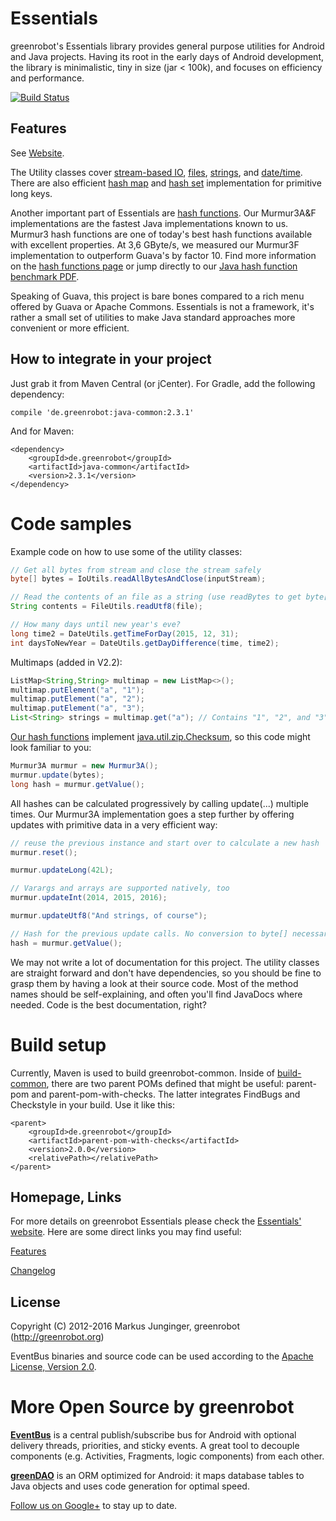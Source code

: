 Essentials
==========
greenrobot's Essentials library provides general purpose utilities for Android and Java projects. Having its root in the early days of Android development, the library is minimalistic, tiny in size (jar < 100k), and focuses on efficiency and performance.

[![Build Status](https://travis-ci.org/greenrobot/essentials.svg?branch=master)](https://travis-ci.org/greenrobot/essentials)

Features
--------
See [Website](http://greenrobot.org/essentials/features/).

The Utility classes cover [stream-based IO](java-common/src/main/java/de/greenrobot/common/io/IoUtils.java), [files](java-common/src/main/java/de/greenrobot/common/io/FileUtils.java), [strings](java-common/src/main/java/de/greenrobot/common/StringUtils.java), and [date/time](java-common/src/main/java/de/greenrobot/common/DateUtils.java). There are also efficient [hash map](java-common/src/main/java/de/greenrobot/common/LongHashMap.java) and [hash set](java-common/src/main/java/de/greenrobot/common/LongSetMap.java) implementation for primitive long keys.
   
Another important part of Essentials are [hash functions](hash-functions.md). Our Murmur3A&F implementations are the fastest Java implementations known to us. Murmur3 hash functions are one of today's best hash functions available with excellent properties. At 3,6 GByte/s, we measured our Murmur3F implementation to outperform Guava's by factor 10. Find more information on the [hash functions page](hash-functions.md) or jump directly to our [Java hash function benchmark PDF](web-resources/hash-functions-benchmark.pdf).

Speaking of Guava, this project is bare bones compared to a rich menu offered by Guava or Apache Commons. Essentials is not a framework, it's rather a small set of utilities to make Java standard approaches more convenient or more efficient.

How to integrate in your project
--------------------------------
Just grab it from Maven Central (or jCenter). For Gradle, add the following dependency:

    compile 'de.greenrobot:java-common:2.3.1'

And for Maven:
    
    <dependency>
        <groupId>de.greenrobot</groupId>
        <artifactId>java-common</artifactId>
        <version>2.3.1</version>
    </dependency>

Code samples
============
Example code on how to use some of the utility classes: 

```Java
// Get all bytes from stream and close the stream safely
byte[] bytes = IoUtils.readAllBytesAndClose(inputStream);

// Read the contents of an file as a string (use readBytes to get byte[])
String contents = FileUtils.readUtf8(file);

// How many days until new year's eve?
long time2 = DateUtils.getTimeForDay(2015, 12, 31);
int daysToNewYear = DateUtils.getDayDifference(time, time2);
```

Multimaps (added in V2.2):
```Java
ListMap<String,String> multimap = new ListMap<>();
multimap.putElement("a", "1");
multimap.putElement("a", "2");
multimap.putElement("a", "3");
List<String> strings = multimap.get("a"); // Contains "1", "2", and "3"
```

[Our hash functions](hash-functions.md) implement [java.util.zip.Checksum](http://docs.oracle.com/javase/8/docs/api/java/util/zip/Checksum.html), so this code might look familiar to you:

```Java
Murmur3A murmur = new Murmur3A();
murmur.update(bytes);
long hash = murmur.getValue();
```

All hashes can be calculated progressively by calling update(...) multiple times. Our Murmur3A implementation goes a step further by offering updates with primitive data in a very efficient way:
```Java
// reuse the previous instance and start over to calculate a new hash
murmur.reset();

murmur.updateLong(42L);

// Varargs and arrays are supported natively, too  
murmur.updateInt(2014, 2015, 2016);

murmur.updateUtf8("And strings, of course");

// Hash for the previous update calls. No conversion to byte[] necessary.
hash = murmur.getValue();
```
 
We may not write a lot of documentation for this project. The utility classes are straight forward and don't have dependencies, so you should be fine to grasp them by having a look at their source code. Most of the method names should be self-explaining, and often you'll find JavaDocs where needed. Code is the best documentation, right? 

Build setup
===========
Currently, Maven is used to build greenrobot-common. Inside of [build-common](build-common), there are two parent POMs defined that might be useful: parent-pom and parent-pom-with-checks. The latter integrates FindBugs and Checkstyle in your build. Use it like this: 

    <parent>
        <groupId>de.greenrobot</groupId>
        <artifactId>parent-pom-with-checks</artifactId>
        <version>2.0.0</version>
        <relativePath></relativePath>
    </parent>

Homepage, Links
---------------
For more details on greenrobot Essentials please check the [Essentials' website](http://greenrobot.org/essentials/). Here are some direct links you may find useful:

[Features](http://greenrobot.org/essentials/features/)

[Changelog](http://greenrobot.org/essentials/changelog/)


License
-------
Copyright (C) 2012-2016 Markus Junginger, greenrobot (http://greenrobot.org)

EventBus binaries and source code can be used according to the [Apache License, Version 2.0](LICENSE).

More Open Source by greenrobot
==============================
[__EventBus__](https://github.com/greenrobot/EventBus) is a central publish/subscribe bus for Android with optional delivery threads, priorities, and sticky events. A great tool to decouple components (e.g. Activities, Fragments, logic components) from each other. 
 
[__greenDAO__](https://github.com/greenrobot/greenDAO) is an ORM optimized for Android: it maps database tables to Java objects and uses code generation for optimal speed.

[Follow us on Google+](https://plus.google.com/b/114381455741141514652/+GreenrobotDe/posts) to stay up to date.

